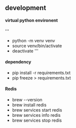 
## development
#### virtual python environent
'''
* python -m venv venv
* source venv/bin/activate
* deactivate
'''

#### dependency
* pip install -r requirements.txt
* pip freeze > requirements.txt

#### Redis
* brew --version
* brew install redis
* brew services start redis
* brew services info redis
* brew services stop redis
